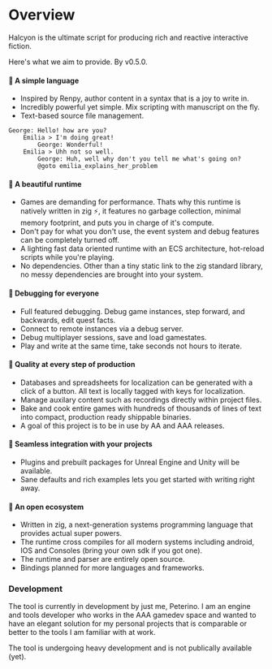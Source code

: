 # Overview 

Halcyon is the ultimate script for producing rich and reactive interactive fiction.

Here's what we aim to provide. By v0.5.0.

#### 📜 A simple language

- Inspired by Renpy, author content in a syntax that is a joy to write in.
- Incredibly powerful yet simple. Mix scripting with manuscript on the fly.
- Text-based source file management.

```
George: Hello! how are you?
    Emilia > I'm doing great!
        George: Wonderful!
    Emilia > Uhh not so well.
        George: Huh, well why don't you tell me what's going on?
        @goto emilia_explains_her_problem
```

#### 📜 A beautiful runtime

- Games are demanding for performance. Thats why this runtime is natively written in zig ⚡, it features no garbage collection, minimal memory footprint, and puts you in charge of it's compute.
- Don't pay for what you don't use, the event system and debug features can be completely turned off.
- A lighting fast data oriented runtime with an ECS architecture, hot-reload scripts while you're playing.
- No dependencies. Other than a tiny static link to the zig standard library, no messy dependencies are brought into your system.

#### 📜 Debugging for everyone

- Full featured debugging. Debug game instances, step forward, and backwards, edit quest facts.
- Connect to remote instances via a debug server.
- Debug multiplayer sessions, save and load gamestates.
- Play and write at the same time, take seconds not hours to iterate.

#### 📜 Quality at every step of production
- Databases and spreadsheets for localization can be generated with a click of a button. All text is locally tagged with keys for localization.
- Manage auxilary content such as recordings directly within project files.
- Bake and cook entire games with hundreds of thousands of lines of text into compact, production ready shippable binaries.
- A goal of this project is to be in use by AA and AAA releases.

#### 📜 Seamless integration with your projects
- Plugins and prebuilt packages for Unreal Engine and Unity will be available.
- Sane defaults and rich examples lets you get started with writing right away.

#### 📜 An open ecosystem
- Written in zig, a next-generation systems programming language that provides actual super powers.
- The runtime cross compiles for all modern systems including android, IOS and Consoles (bring your own sdk if you got one).
- The runtime and parser are entirely open source.
- Bindings planned for more languages and frameworks.

### Development

The tool is currently in development by just me, Peterino. I am an engine and tools developer who works in the AAA gamedev space and wanted to have an elegant solution for my personal projects that is comparable or better to the tools I am familiar with at work.

The tool is undergoing heavy development and is not publically available (yet).
